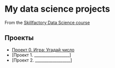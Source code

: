 # My data science projects
From the [Skillfactory Data Science course](https://skillfactory.ru/courses/data-science)

## Проекты

* [Проект 0. Игра: Угадай число](https://github.com/brom83/DS/tree/main/project_0)
* [Проект 1. __________________]
* [Проект 2. __________________]
